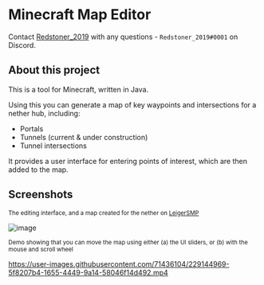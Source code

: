 # Minecraft Map Editor

Contact [Redstoner_2019](https://github.com/Redstoner-2019/) with any questions - `Redstoner_2019#0001` on Discord.

## About this project

This is a tool for Minecraft, written in Java.

Using this you can generate a map of key waypoints and intersections for a nether hub, including:

- Portals
- Tunnels (current & under construction)
- Tunnel intersections

It provides a user interface for entering points of interest, which are then added to the map.

## Screenshots

<sub>The editing interface, and a map created for the nether on [LeigerSMP](https://leigergaming.com/minecraft-leiger-smp)</sub>

![image](https://user-images.githubusercontent.com/71436104/227728491-0541f29a-8db9-4f31-aab1-674da4758e1e.png)

<sub>Demo showing that you can move the map using either (a) the UI sliders, or (b) with the mouse and scroll wheel</sub>

https://user-images.githubusercontent.com/71436104/229144969-5f8207b4-1655-4449-9a14-58046f14d492.mp4
